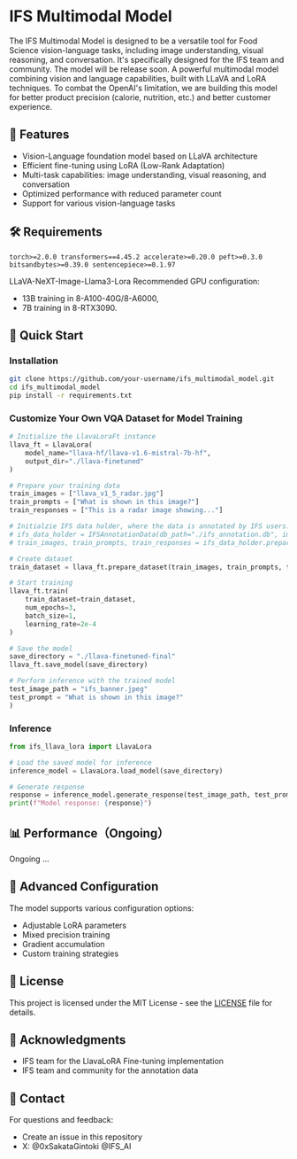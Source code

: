 # IFS Multimodal Model

The IFS Multimodal Model is designed to be a versatile tool for Food Science vision-language tasks, including image understanding, visual reasoning, and conversation. It's specifically designed for the IFS team and community. The model will be release soon.  A powerful multimodal model combining vision and language capabilities, built with LLaVA and LoRA techniques. To combat the OpenAI's limitation, we are building this model for better product precision (calorie, nutrition, etc.) and better customer experience.


## 🌟 Features

- Vision-Language foundation model based on LLaVA architecture
- Efficient fine-tuning using LoRA (Low-Rank Adaptation)
- Multi-task capabilities: image understanding, visual reasoning, and conversation
- Optimized performance with reduced parameter count
- Support for various vision-language tasks

## 🛠️ Requirements
`
torch>=2.0.0
transformers==4.45.2
accelerate>=0.20.0
peft>=0.3.0
bitsandbytes>=0.39.0
sentencepiece>=0.1.97
`


LLaVA-NeXT-Image-Llama3-Lora Recommended GPU configuration:
- 13B training in 8-A100-40G/8-A6000,
- 7B training in 8-RTX3090.

## 🚀 Quick Start

### Installation

```bash
git clone https://github.com/your-username/ifs_multimodal_model.git
cd ifs_multimodal_model
pip install -r requirements.txt
```

### Customize Your Own VQA Dataset for Model Training

```python
# Initialize the LlavaLoraFt instance
llava_ft = LlavaLora(
    model_name="llava-hf/llava-v1.6-mistral-7b-hf",
    output_dir="./llava-finetuned"
)

# Prepare your training data
train_images = ["llava_v1_5_radar.jpg"]
train_prompts = ["What is shown in this image?"]
train_responses = ["This is a radar image showing..."]

# Initialzie IFS data holder, where the data is annotated by IFS users.
# ifs_data_holder = IFSAnnotationData(db_path="./ifs_annotation.db", image_base_path="./ifs_images")
# train_images, train_prompts, train_responses = ifs_data_holder.prepare_dataset()

# Create dataset
train_dataset = llava_ft.prepare_dataset(train_images, train_prompts, train_responses)

# Start training
llava_ft.train(
    train_dataset=train_dataset,
    num_epochs=3,
    batch_size=1,
    learning_rate=2e-4
)

# Save the model
save_directory = "./llava-finetuned-final"
llava_ft.save_model(save_directory)

# Perform inference with the trained model
test_image_path = "ifs_banner.jpeg"
test_prompt = "What is shown in this image?"
)
```

### Inference

```python
from ifs_llava_lora import LlavaLora

# Load the saved model for inference
inference_model = LlavaLora.load_model(save_directory)

# Generate response
response = inference_model.generate_response(test_image_path, test_prompt)
print(f"Model response: {response}")
```

## 📊 Performance（Ongoing）

Ongoing ...


## 🔧 Advanced Configuration

The model supports various configuration options:

- Adjustable LoRA parameters
- Mixed precision training
- Gradient accumulation
- Custom training strategies

## 📄 License

This project is licensed under the MIT License - see the [LICENSE](LICENSE) file for details.

## 🙏 Acknowledgments
- IFS team for the LlavaLoRA Fine-tuning implementation
- IFS team and community for the annotation data

## 📮 Contact

For questions and feedback:
- Create an issue in this repository
- X: @0xSakataGintoki @IFS_AI
